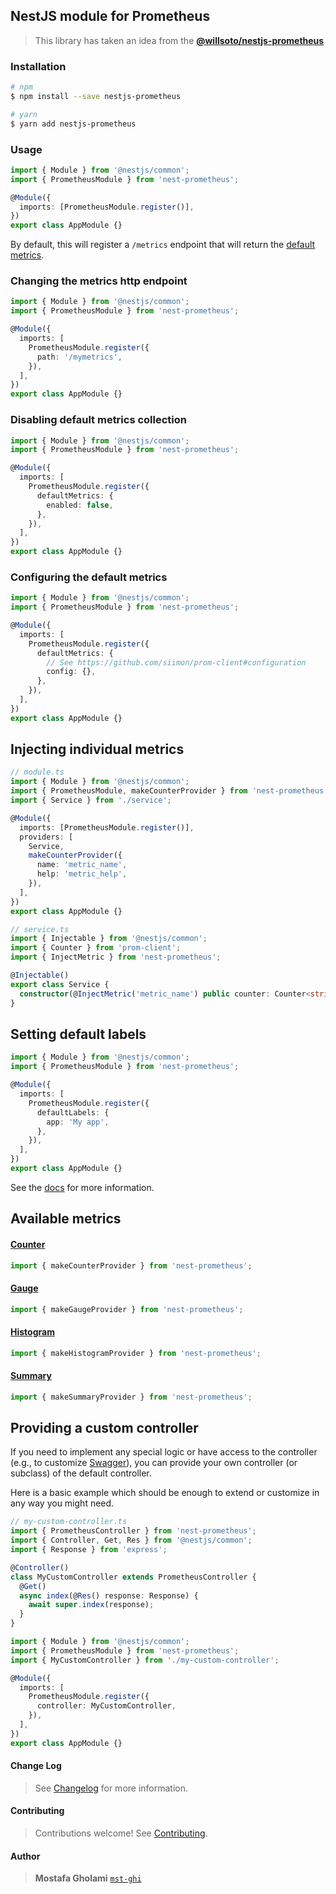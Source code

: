 ## NestJS module for Prometheus

> This library has taken an idea from the **[@willsoto/nestjs-prometheus](https://github.com/willsoto/nestjs-prometheus)**

### Installation

```bash
# npm
$ npm install --save nestjs-prometheus

# yarn
$ yarn add nestjs-prometheus
```

### Usage

```typescript
import { Module } from '@nestjs/common';
import { PrometheusModule } from 'nest-prometheus';

@Module({
  imports: [PrometheusModule.register()],
})
export class AppModule {}
```

By default, this will register a `/metrics` endpoint that will return the [default metrics](https://github.com/siimon/prom-client#default-metrics).

### Changing the metrics http endpoint

```typescript
import { Module } from '@nestjs/common';
import { PrometheusModule } from 'nest-prometheus';

@Module({
  imports: [
    PrometheusModule.register({
      path: '/mymetrics',
    }),
  ],
})
export class AppModule {}
```

### Disabling default metrics collection

```typescript
import { Module } from '@nestjs/common';
import { PrometheusModule } from 'nest-prometheus';

@Module({
  imports: [
    PrometheusModule.register({
      defaultMetrics: {
        enabled: false,
      },
    }),
  ],
})
export class AppModule {}
```

### Configuring the default metrics

```typescript
import { Module } from '@nestjs/common';
import { PrometheusModule } from 'nest-prometheus';

@Module({
  imports: [
    PrometheusModule.register({
      defaultMetrics: {
        // See https://github.com/siimon/prom-client#configuration
        config: {},
      },
    }),
  ],
})
export class AppModule {}
```

## Injecting individual metrics

```typescript
// module.ts
import { Module } from '@nestjs/common';
import { PrometheusModule, makeCounterProvider } from 'nest-prometheus';
import { Service } from './service';

@Module({
  imports: [PrometheusModule.register()],
  providers: [
    Service,
    makeCounterProvider({
      name: 'metric_name',
      help: 'metric_help',
    }),
  ],
})
export class AppModule {}
```

```typescript
// service.ts
import { Injectable } from '@nestjs/common';
import { Counter } from 'prom-client';
import { InjectMetric } from 'nest-prometheus';

@Injectable()
export class Service {
  constructor(@InjectMetric('metric_name') public counter: Counter<string>) {}
}
```

## Setting default labels

```typescript
import { Module } from '@nestjs/common';
import { PrometheusModule } from 'nest-prometheus';

@Module({
  imports: [
    PrometheusModule.register({
      defaultLabels: {
        app: 'My app',
      },
    }),
  ],
})
export class AppModule {}
```

See the [docs](https://github.com/siimon/prom-client#default-labels-segmented-by-registry) for more information.

## Available metrics

#### [Counter](https://github.com/siimon/prom-client#counter)

```typescript
import { makeCounterProvider } from 'nest-prometheus';
```

#### [Gauge](https://github.com/siimon/prom-client#gauge)

```typescript
import { makeGaugeProvider } from 'nest-prometheus';
```

#### [Histogram](https://github.com/siimon/prom-client#histogram)

```typescript
import { makeHistogramProvider } from 'nest-prometheus';
```

#### [Summary](https://github.com/siimon/prom-client#summary)

```typescript
import { makeSummaryProvider } from 'nest-prometheus';
```

## Providing a custom controller

If you need to implement any special logic or have access to the controller (e.g., to customize [Swagger](https://docs.nestjs.com/openapi/introduction)),
you can provide your own controller (or subclass) of the default controller.

Here is a basic example which should be enough to extend or customize in any way you might need.

```typescript
// my-custom-controller.ts
import { PrometheusController } from 'nest-prometheus';
import { Controller, Get, Res } from '@nestjs/common';
import { Response } from 'express';

@Controller()
class MyCustomController extends PrometheusController {
  @Get()
  async index(@Res() response: Response) {
    await super.index(response);
  }
}
```

```typescript
import { Module } from '@nestjs/common';
import { PrometheusModule } from 'nest-prometheus';
import { MyCustomController } from './my-custom-controller';

@Module({
  imports: [
    PrometheusModule.register({
      controller: MyCustomController,
    }),
  ],
})
export class AppModule {}
```

&NewLine;

#### Change Log

> See [Changelog](CHANGELOG.md) for more information.

#### Contributing

> Contributions welcome! See [Contributing](CONTRIBUTING.md).

#### Author

> **Mostafa Gholami** [`mst-ghi`](https://github.com/mst-ghi)
